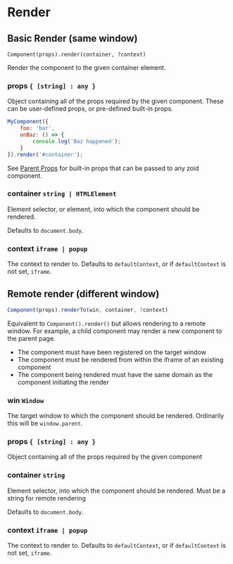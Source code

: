 # Render

## Basic Render (same window)

```javacript
Component(props).render(container, ?context)
```

Render the component to the given container element.

### props `{ [string] : any }`

Object containing all of the props required by the given component. These can be user-defined props, or pre-defined built-in props.

```javascript
MyComponent({
    foo: 'bar',
    onBaz: () => {
        console.log('Baz happened');
    }
}).render('#container');
```

See [Parent Props](./parent-props.md) for built-in props that can be passed to any zoid component.

### container `string | HTMLElement`

Element selector, or element, into which the component should be rendered.

Defaults to `document.body`.

### context `iframe | popup`

The context to render to. Defaults to `defaultContext`, or if `defaultContext` is not set, `iframe`.

## Remote render (different window)

```javascript
Component(props).renderTo(win, container, ?context)
```

Equivalent to `Component().render()` but allows rendering to a remote window. For example, a child component may render a new component to the parent page.

- The component must have been registered on the target window
- The component must be rendered from within the iframe of an existing component
- The component being rendered must have the same domain as the component initiating the render

### win `Window`

The target window to which the component should be rendered. Ordinarily this will be `window.parent`.

### props `{ [string] : any }`

Object containing all of the props required by the given component

### container `string`

Element selector, into which the component should be rendered. Must be a string for remote rendering

Defaults to `document.body`.

### context `iframe | popup`

The context to render to. Defaults to `defaultContext`, or if `defaultContext` is not set, `iframe`.